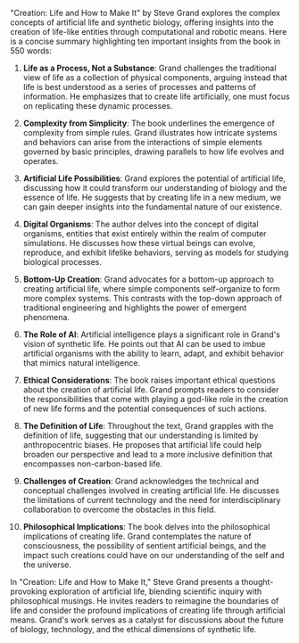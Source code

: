"Creation: Life and How to Make It" by Steve Grand explores the complex concepts of artificial life and synthetic biology, offering insights into the creation of life-like entities through computational and robotic means. Here is a concise summary highlighting ten important insights from the book in 550 words:

1. **Life as a Process, Not a Substance**: Grand challenges the traditional view of life as a collection of physical components, arguing instead that life is best understood as a series of processes and patterns of information. He emphasizes that to create life artificially, one must focus on replicating these dynamic processes.

2. **Complexity from Simplicity**: The book underlines the emergence of complexity from simple rules. Grand illustrates how intricate systems and behaviors can arise from the interactions of simple elements governed by basic principles, drawing parallels to how life evolves and operates.

3. **Artificial Life Possibilities**: Grand explores the potential of artificial life, discussing how it could transform our understanding of biology and the essence of life. He suggests that by creating life in a new medium, we can gain deeper insights into the fundamental nature of our existence.

4. **Digital Organisms**: The author delves into the concept of digital organisms, entities that exist entirely within the realm of computer simulations. He discusses how these virtual beings can evolve, reproduce, and exhibit lifelike behaviors, serving as models for studying biological processes.

5. **Bottom-Up Creation**: Grand advocates for a bottom-up approach to creating artificial life, where simple components self-organize to form more complex systems. This contrasts with the top-down approach of traditional engineering and highlights the power of emergent phenomena.

6. **The Role of AI**: Artificial intelligence plays a significant role in Grand's vision of synthetic life. He points out that AI can be used to imbue artificial organisms with the ability to learn, adapt, and exhibit behavior that mimics natural intelligence.

7. **Ethical Considerations**: The book raises important ethical questions about the creation of artificial life. Grand prompts readers to consider the responsibilities that come with playing a god-like role in the creation of new life forms and the potential consequences of such actions.

8. **The Definition of Life**: Throughout the text, Grand grapples with the definition of life, suggesting that our understanding is limited by anthropocentric biases. He proposes that artificial life could help broaden our perspective and lead to a more inclusive definition that encompasses non-carbon-based life.

9. **Challenges of Creation**: Grand acknowledges the technical and conceptual challenges involved in creating artificial life. He discusses the limitations of current technology and the need for interdisciplinary collaboration to overcome the obstacles in this field.

10. **Philosophical Implications**: The book delves into the philosophical implications of creating life. Grand contemplates the nature of consciousness, the possibility of sentient artificial beings, and the impact such creations could have on our understanding of the self and the universe.

In "Creation: Life and How to Make It," Steve Grand presents a thought-provoking exploration of artificial life, blending scientific inquiry with philosophical musings. He invites readers to reimagine the boundaries of life and consider the profound implications of creating life through artificial means. Grand's work serves as a catalyst for discussions about the future of biology, technology, and the ethical dimensions of synthetic life.